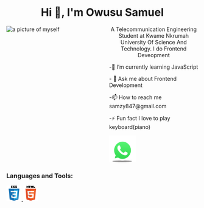 <h1 align="center">Hi 👋, I'm Owusu Samuel</h1>

<p><img align="left" src="https://avatars.githubusercontent.com/u/104016099?s=400&u=ddc93454279af46cf550ca3103f216b6ecd1c91c&v=4" alt="a picture of myself" width="270px" height="300px"></p>

<p align="center">A Telecommunication Engineering Student at Kwame Nkrumah University Of Science And Technology. I do Frontend Deveopment</p>

<p> -🌱 I’m currently learning JavaScript</p>

<p>- 💬 Ask me about Frontend Development</p>

<p> -📫 How to reach me samzy847@gmail.com</p>

<p> -⚡ Fun fact I love to play keyboard(piano)</p>

<a href="https://chatwith.io/s/sa-3" align="left"> <img src="https://github.com/felaris/felaris/blob/master/whatsapp.gif?raw=true" alt="whatsapp icon" width="70px" height="70px">
</a>



<h3 align="left">Languages and Tools:</h3>
<p align="left"> <a href="https://www.w3schools.com/css/" target="_blank" rel="noreferrer"> <img src="https://raw.githubusercontent.com/devicons/devicon/master/icons/css3/css3-original-wordmark.svg" alt="css3" width="40" height="40"/> </a> <a href="https://www.w3.org/html/" target="_blank" rel="noreferrer"> <img src="https://raw.githubusercontent.com/devicons/devicon/master/icons/html5/html5-original-wordmark.svg" alt="html5" width="40" height="40"/> </a> </p>



